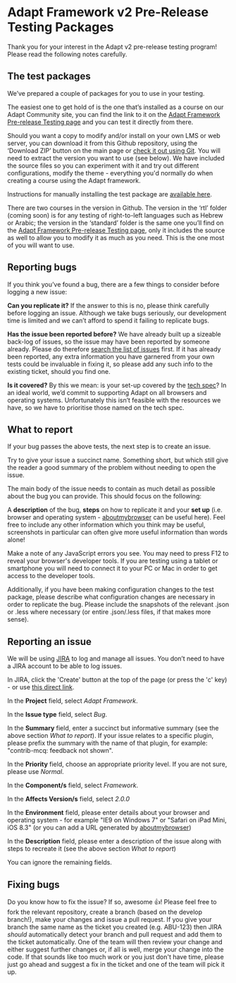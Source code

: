 # Adapt Framework v2 Pre-Release Testing Packages
Thank you for your interest in the Adapt v2 pre-release testing program! Please read the following notes carefully.

## The test packages
We’ve prepared a couple of packages for you to use in your testing.

The easiest one to get hold of is the one that’s installed as a course on our Adapt Community site, you can find the link to it on the [Adapt Framework Pre-release Testing page](https://community.adaptlearning.org/course/view.php?id=4) and you can test it directly from there.

Should you want a copy to modify and/or install on your own LMS or web server, you can download it from this Github repository, using the ‘Download ZIP’ button on the main page or [check it out using Git](https://github.com/adaptlearning/adapt-test-package.git). You will need to extract the version you want to use (see below). We have included the source files so you can experiment with it and try out different configurations, modify the theme - everything you'd normally do when creating a course using the Adapt framework.

Instructions for manually installing the test package are [available here](/adaptlearning/adapt-test-package/wiki/Install-the-Test-Package).

There are two courses in the version in Github. The version in the ‘rtl’ folder (coming soon) is for any testing of right-to-left languages such as Hebrew or Arabic; the version in the ‘standard’ folder is the same one you’ll find on the [Adapt Framework Pre-release Testing page](https://community.adaptlearning.org/course/view.php?id=4), only it includes the source as well to allow you to modify it as much as you need. This is the one most of you will want to use.

## Reporting bugs
If you think you’ve found a bug, there are a few things to consider before logging a new issue:

**Can you replicate it?** If the answer to this is no, please think carefully before logging an issue. Although we take bugs seriously, our development time is limited and we can’t afford to spend it failing to replicate bugs.

**Has the issue been reported before?** We have already built up a sizeable back-log of issues, so the issue may have been reported by someone already. Please do therefore [search the list of issues](https://adaptlearning.atlassian.net/issues/) first. If it has already been reported, any extra information you have garnered from your own tests could be invaluable in fixing it, so please add any such info to the existing ticket, should you find one.

**Is it covered?** By this we mean: is your set-up covered by the [tech spec](https://community.adaptlearning.org/pluginfile.php/24/mod_forum/attachment/3397/Adapt_Framework_v2.0.0_standards_definitions_draft.pdf)? In an ideal world, we’d commit to supporting Adapt on all browsers and operating systems. Unfortunately this isn’t feasible with the resources we have, so we have to prioritise those named on the tech spec.

## What to report
If your bug passes the above tests, the next step is to create an issue.

Try to give your issue a succinct name. Something short, but which still give the reader a good summary of the problem without needing to open the issue.

The main body of the issue needs to contain as much detail as possible about the bug you can provide. This should focus on the following:

A **description** of the bug, **steps** on how to replicate it and your **set up** (i.e. browser and operating system - [aboutmybrowser](http://aboutmybrowser.com) can be useful here). Feel free to include any other information which you think may be useful, screenshots in particular can often give more useful information than words alone!

Make a note of any JavaScript errors you see. You may need to press F12 to reveal your browser's developer tools. If you are testing using a tablet or smartphone you will need to connect it to your PC or Mac in order to get access to the developer tools.

Additionally, if you have been making configuration changes to the test package, please describe what configuration changes are necessary in order to replicate the bug. Please include the snapshots of the relevant .json or .less where necessary (or entire .json/.less files, if that makes more sense).

## Reporting an issue
We will be using [JIRA](https://adaptlearning.atlassian.net/) to log and manage all issues. You don’t need to have a JIRA account to be able to log issues.

In JIRA, click the 'Create' button at the top of the page (or press the 'c' key) - or use [this direct link](https://adaptlearning.atlassian.net/secure/CreateIssue!default.jspa).

In the **Project** field, select _Adapt Framework_.

In the **Issue type** field, select _Bug_.

In the **Summary** field, enter a succinct but informative summary (see the above section _What to report_). If your issue relates to a specific plugin, please prefix the summary with the name of that plugin, for example: "contrib-mcq: feedback not shown".

In the **Priority** field, choose an appropriate priority level. If you are not sure, please use _Normal_.

In the **Component/s** field, select _Framework_.

In the **Affects Version/s** field, select _2.0.0_

In the **Environment** field, please enter details about your browser and operating system - for example "IE9 on Windows 7" or "Safari on iPad Mini, iOS 8.3" (or you can add a URL generated by [aboutmybrowser](https://aboutmybrowser.com/))

In the **Description** field, please enter a description of the issue along with steps to recreate it (see the above section _What to report_)

You can ignore the remaining fields.

## Fixing bugs
Do you know how to fix the issue? If so, awesome :thumbsup:! Please feel free to fork the relevant repository, create a branch (based on the develop branch!), make your changes and issue a pull request. If you give your branch the same name as the ticket you created (e.g. ABU-123) then JIRA *should* automatically detect your branch and pull request and add them to the ticket automatically. One of the team will then review your change and either suggest further changes or, if all is well, merge your change into the code. If that sounds like too much work or you just don't have time, please just go ahead and suggest a fix in the ticket and one of the team will pick it up.
